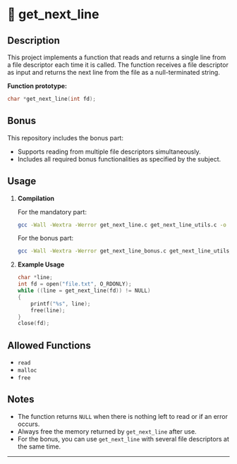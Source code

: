# 📖 get_next_line

## Description

This project implements a function that reads and returns a single line from a file descriptor each time it is called. The function receives a file descriptor as input and returns the next line from the file as a null-terminated string.

**Function prototype:**
```c
char *get_next_line(int fd);
```

## Bonus

This repository includes the bonus part:
- Supports reading from multiple file descriptors simultaneously.
- Includes all required bonus functionalities as specified by the subject.

## Usage

1. **Compilation**

   For the mandatory part:
   ```sh
   gcc -Wall -Wextra -Werror get_next_line.c get_next_line_utils.c -o gnl
   ```

   For the bonus part:
   ```sh
   gcc -Wall -Wextra -Werror get_next_line_bonus.c get_next_line_utils_bonus.c -o gnl_bonus
   ```

2. **Example Usage**
   ```c
   char *line;
   int fd = open("file.txt", O_RDONLY);
   while ((line = get_next_line(fd)) != NULL)
   {
       printf("%s", line);
       free(line);
   }
   close(fd);
   ```

## Allowed Functions

- `read`
- `malloc`
- `free`

## Notes

- The function returns `NULL` when there is nothing left to read or if an error occurs.
- Always free the memory returned by `get_next_line` after use.
- For the bonus, you can use `get_next_line` with several file descriptors at the same time.

---
